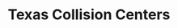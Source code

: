 ---
title: "Texas Collision Centers"
url: /dallas/texas-collision-centers-reeder-rd/
shop: car repair
---